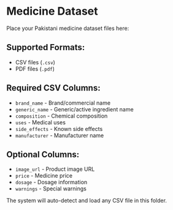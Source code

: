 # Medicine Dataset

Place your Pakistani medicine dataset files here:

## Supported Formats:
- CSV files (`.csv`)
- PDF files (`.pdf`)

## Required CSV Columns:
- `brand_name` - Brand/commercial name
- `generic_name` - Generic/active ingredient name
- `composition` - Chemical composition
- `uses` - Medical uses
- `side_effects` - Known side effects
- `manufacturer` - Manufacturer name

## Optional Columns:
- `image_url` - Product image URL
- `price` - Medicine price
- `dosage` - Dosage information
- `warnings` - Special warnings

The system will auto-detect and load any CSV file in this folder.
